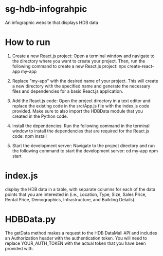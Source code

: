 # sg-hdb-infograhpic
An infographic website that displays HDB data

# How to run
1. Create a new React.js project: Open a terminal window and navigate to the directory where you want to create your project. Then, run the following command to create a new React.js project:
npx create-react-app my-app

2. Replace "my-app" with the desired name of your project. This will create a new directory with the specified name and generate the necessary files and dependencies for a basic React.js application.

3. Add the React.js code: Open the project directory in a text editor and replace the existing code in the src/App.js file with the index.js code provided. Make sure to also import the HDBData module that you created in the Python code.

4. Install the dependencies: Run the following command in the terminal window to install the dependencies that are required for the React.js code:
npm install

5. Start the development server: Navigate to the project directory and run the following command to start the development server:
cd my-app
npm start

# index.js
display the HDB data in a table, with separate columns for each of the data points that you are interested in (i.e., Location, Type, Size, Sales Price, Rental Price, Demographics, Infrastructure, and Building Details).

# HDBData.py
The getData method makes a request to the HDB DataMall API and includes an Authorization header with the authentication token. You will need to replace YOUR_AUTH_TOKEN with the actual token that you have been provided with.
